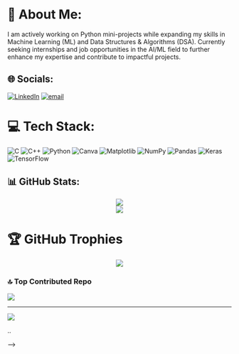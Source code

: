 # 💫 About Me:
I am actively working on Python mini-projects while expanding my skills in Machine Learning (ML) and Data Structures & Algorithms (DSA). Currently seeking internships and job opportunities in the AI/ML field to further enhance my expertise and contribute to impactful projects.


## 🌐 Socials:
[![LinkedIn](https://img.shields.io/badge/LinkedIn-%230077B5.svg?logo=linkedin&logoColor=white)](https://www.linkedin.com/in/nistha-kalita-87264a349/) [![email](https://img.shields.io/badge/Email-D14836?logo=gmail&logoColor=white)](mailto:kalitanistha2@gmail.com) 

# 💻 Tech Stack:
![C](https://img.shields.io/badge/c-%2300599C.svg?style=for-the-badge&logo=c&logoColor=white) ![C++](https://img.shields.io/badge/c++-%2300599C.svg?style=for-the-badge&logo=c%2B%2B&logoColor=white) ![Python](https://img.shields.io/badge/python-3670A0?style=for-the-badge&logo=python&logoColor=ffdd54) ![Canva](https://img.shields.io/badge/Canva-%2300C4CC.svg?style=for-the-badge&logo=Canva&logoColor=white) ![Matplotlib](https://img.shields.io/badge/Matplotlib-%23ffffff.svg?style=for-the-badge&logo=Matplotlib&logoColor=black) ![NumPy](https://img.shields.io/badge/numpy-%23013243.svg?style=for-the-badge&logo=numpy&logoColor=white) ![Pandas](https://img.shields.io/badge/pandas-%23150458.svg?style=for-the-badge&logo=pandas&logoColor=white) ![Keras](https://img.shields.io/badge/Keras-%23D00000.svg?style=for-the-badge&logo=Keras&logoColor=white) ![TensorFlow](https://img.shields.io/badge/TensorFlow-%23FF6F00.svg?style=for-the-badge&logo=TensorFlow&logoColor=white)
## 📊 GitHub Stats:
<p align="center">
  <img src="https://github-readme-stats.vercel.app/api?username=G0zi&theme=dark&hide_border=false&include_all_commits=true&count_private=false" /><br/>
  <img src="https://github-readme-stats.vercel.app/api/top-langs/?username=G0zi&theme=dark&hide_border=false&include_all_commits=true&count_private=false&layout=compact" />
</p>

# 🏆 GitHub Trophies
<p align="center">
<img src="https://github-profile-trophy.vercel.app/?username=G0zi&theme=dracula&no-frame=false&no-bg=true&margin-w=4" />
</p>

### 🔝 Top Contributed Repo
![](https://github-contributor-stats.vercel.app/api?username=G0zi&limit=5&theme=dark&combine_all_yearly_contributions=true)

---
[![](https://visitcount.itsvg.in/api?id=G0zi&icon=3&color=2)](https://visitcount.itsvg.in)

<!-- Proudly created with GPRM ( https://gprm.itsvg.in ) -->..
-->
